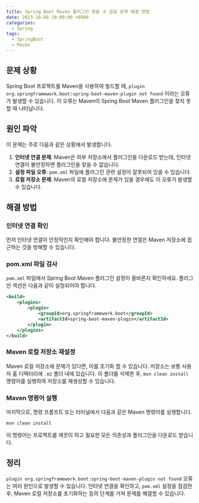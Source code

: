 ```yaml
---
title: Spring Boot Maven 플러그인 찾을 수 없음 문제 해결 방법
date: 2023-10-08 20:00:00 +0900
categories:
  - Spring
tags:
  - SpringBoot
  - Maven
---
```

## 문제 상황

Spring Boot 프로젝트를 Maven을 사용하여 빌드할 때, `plugin org.springframework.boot:spring-boot-maven-plugin not found` 이라는 오류가 발생할 수 있습니다. 이 오류는 Maven이 Spring Boot Maven 플러그인을 찾지 못할 때 나타납니다.

## 원인 파악

이 문제는 주로 다음과 같은 상황에서 발생합니다.

1. **인터넷 연결 문제**: Maven은 외부 저장소에서 플러그인을 다운로드 받는데, 인터넷 연결이 불안정하면 플러그인을 찾을 수 없습니다.
2. **설정 파일 오류**: `pom.xml` 파일에 플러그인 관련 설정이 잘못되어 있을 수 있습니다.
3. **로컬 저장소 문제**: Maven의 로컬 저장소에 문제가 있을 경우에도 이 오류가 발생할 수 있습니다.

## 해결 방법

### 인터넷 연결 확인

먼저 인터넷 연결이 안정적인지 확인해야 합니다. 불안정한 연결은 Maven 저장소에 접근하는 것을 방해할 수 있습니다.

### pom.xml 파일 검사

`pom.xml` 파일에서 Spring Boot Maven 플러그인 설정이 올바른지 확인하세요. 플러그인 섹션은 다음과 같이 설정되어야 합니다.

```xml
<build>
    <plugins>
        <plugin>
            <groupId>org.springframework.boot</groupId>
            <artifactId>spring-boot-maven-plugin</artifactId>
        </plugin>
    </plugins>
</build>
```

### Maven 로컬 저장소 재설정

Maven 로컬 저장소에 문제가 있다면, 이를 초기화 할 수 있습니다. 저장소는 보통 사용자 홈 디렉터리에 `.m2` 폴더 내에 있습니다. 이 폴더를 삭제한 후, `mvn clean install` 명령어를 실행하여 저장소를 재생성할 수 있습니다.

### Maven 명령어 실행

마지막으로, 명령 프롬프트 또는 터미널에서 다음과 같은 Maven 명령어를 실행합니다.

```
mvn clean install
```

이 명령어는 프로젝트를 깨끗이 하고 필요한 모든 의존성과 플러그인을 다운로드 받습니다.

## 정리

`plugin org.springframework.boot:spring-boot-maven-plugin not found` 오류는 여러 원인으로 발생할 수 있습니다. 인터넷 연결을 확인하고, `pom.xml` 설정을 점검한 후, Maven 로컬 저장소를 초기화하는 등의 단계를 거쳐 문제를 해결할 수 있습니다.